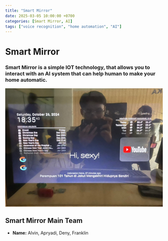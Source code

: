 ```yaml
---
title: "Smart Mirror"
date: 2025-03-05 10:00:00 +0700
categories: [Smart Mirror, AI]
tags: ["voice recognition", "home automation", "AI"]
---
```


# Smart Mirror
### Smart Mirror is a simple IOT technology, that allows you to interact with an AI system that can help human to make your home automatic.

![alt text](</assets/Smurfmirror.jpeg>)

## Smart Mirror Main Team 
- **Name:** Alvin, Apryadi, Deny, Franklin




